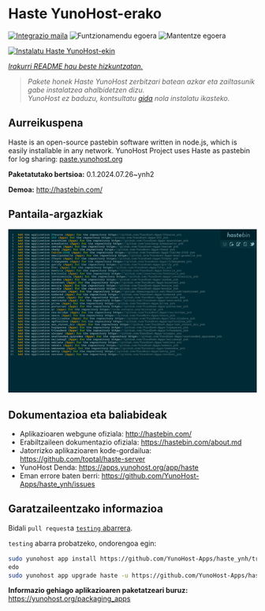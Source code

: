 <!--
Ohart ongi: README hau automatikoki sortu da <https://github.com/YunoHost/apps/tree/master/tools/readme_generator>ri esker
EZ editatu eskuz.
-->

# Haste YunoHost-erako

[![Integrazio maila](https://apps.yunohost.org/badge/integration/haste)](https://ci-apps.yunohost.org/ci/apps/haste/)
![Funtzionamendu egoera](https://apps.yunohost.org/badge/state/haste)
![Mantentze egoera](https://apps.yunohost.org/badge/maintained/haste)

[![Instalatu Haste YunoHost-ekin](https://install-app.yunohost.org/install-with-yunohost.svg)](https://install-app.yunohost.org/?app=haste)

*[Irakurri README hau beste hizkuntzatan.](./ALL_README.md)*

> *Pakete honek Haste YunoHost zerbitzari batean azkar eta zailtasunik gabe instalatzea ahalbidetzen dizu.*  
> *YunoHost ez baduzu, kontsultatu [gida](https://yunohost.org/install) nola instalatu ikasteko.*

## Aurreikuspena

Haste is an open-source pastebin software written in node.js, which is easily installable in any network. YunoHost Project uses Haste as pastebin for log sharing: [paste.yunohost.org](https://paste.yunohost.org/)


**Paketatutako bertsioa:** 0.1.2024.07.26~ynh2

**Demoa:** <http://hastebin.com/>

## Pantaila-argazkiak

![Haste(r)en pantaila-argazkia](./doc/screenshots/screenshot.png)

## Dokumentazioa eta baliabideak

- Aplikazioaren webgune ofiziala: <http://hastebin.com/>
- Erabiltzaileen dokumentazio ofiziala: <https://hastebin.com/about.md>
- Jatorrizko aplikazioaren kode-gordailua: <https://github.com/toptal/haste-server>
- YunoHost Denda: <https://apps.yunohost.org/app/haste>
- Eman errore baten berri: <https://github.com/YunoHost-Apps/haste_ynh/issues>

## Garatzaileentzako informazioa

Bidali `pull request`a [`testing` abarrera](https://github.com/YunoHost-Apps/haste_ynh/tree/testing).

`testing` abarra probatzeko, ondorengoa egin:

```bash
sudo yunohost app install https://github.com/YunoHost-Apps/haste_ynh/tree/testing --debug
edo
sudo yunohost app upgrade haste -u https://github.com/YunoHost-Apps/haste_ynh/tree/testing --debug
```

**Informazio gehiago aplikazioaren paketatzeari buruz:** <https://yunohost.org/packaging_apps>
